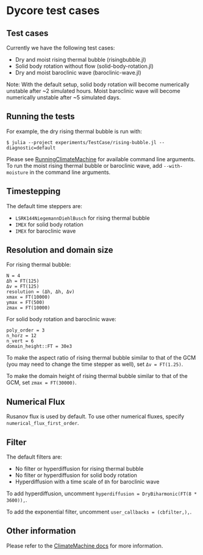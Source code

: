 # Dycore test cases

## Test cases
Currently we have the following test cases:
- Dry and moist rising thermal bubble (risingbubble.jl)
- Solid body rotation without flow (solid-body-rotation.jl)
- Dry and moist baroclinic wave (baroclinic-wave.jl)

Note: With the default setup, solid body rotation will
become numerically unstable after ~2 simulated hours. Moist
baroclinic wave will become numerically unstable after ~5
simulated days.

## Running the tests
For example, the dry rising thermal bubble is run with:
```
$ julia --project experiments/TestCase/rising-bubble.jl --diagnostic=default
``` 
Please see [RunningClimateMachine](https://clima.github.io/ClimateMachine.jl/latest/GettingStarted/RunningClimateMachine/)
for available command line arguments. To run the moist rising thermal bubble or baroclinic wave, add `--with-moisture`
in the command line arguments.

## Timestepping
The default time steppers are:
- `LSRK144NiegemannDiehlBusch` for rising thermal bubble
- `IMEX` for solid body rotation
- `IMEX` for baroclinic wave

## Resolution and domain size
For rising thermal bubble:
```
N = 4
Δh = FT(125)
Δv = FT(125)
resolution = (Δh, Δh, Δv)
xmax = FT(10000)
ymax = FT(500)
zmax = FT(10000)
```
For solid body rotation and baroclinic wave:
```
poly_order = 3
n_horz = 12
n_vert = 6
domain_height::FT = 30e3
```

To make the aspect ratio of rising thermal bubble similar to that of the GCM 
(you may need to change the time stepper as well), set `Δv = FT(1.25)`.

To make the domain height of rising thermal bubble similar to that of the GCM,
set `zmax = FT(30000)`.

## Numerical Flux
Rusanov flux is used by default. To use other numerical fluxes, specify `numerical_flux_first_order`.

## Filter
The default filters are:
- No filter or hyperdiffusion for rising thermal bubble
- No filter or hyperdiffusion for solid body rotation
- Hyperdiffusion with a time scale of `8h` for baroclinic wave

To add hyperdiffusion, uncomment `hyperdiffusion = DryBiharmonic(FT(8 * 3600)),`.

To add the exponential filter, uncomment `user_callbacks = (cbfilter,),`.

## Other information
Please refer to the [ClimateMachine docs](https://clima.github.io/ClimateMachine.jl/latest/)
for more information.
